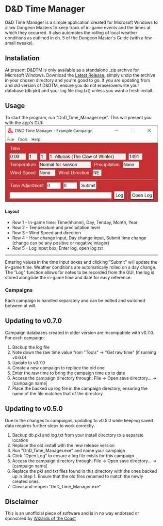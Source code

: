 # D&D Time Manager
D&D Time Manager is a simple application created for Microsoft Windows to allow Dungeon Masters to keep track of in-game events and the times at which they occurred. It also automates the rolling of local weather conditions as outlined in ch. 5 of the Dungeon Master's Guide (with a few small tweaks).

## Installation
At present D&DTM is only available as a standalone .zip archive for Microsoft Windows. Download the [Latest Release](https://github.com/JP-Carr/DnD_Time_Manager/releases/latest), simply unzip the archive in your chosen directory and you're good to go. If you are updating from and old version of D&DTM, ensure you do not erase/overwrite your database (db.pkl) and your log file (log.txt) unless you want a fresh install.

## Usage
To start the program, run "DnD_Time_Manager.exe". This will present you with the app's GUI:
![GUI_v0.5.0](https://github.com/JP-Carr/DnD_Time_Manager/blob/media/Images/GUI/v0.7.0/GUI_0.7.0_Default.JPG)
#### Layout
* Row 1 - In-game time: Time(hh:mm), Day, Tenday, Month, Year
* Row 2 - Temperature and precipitation level
* Row 3 - Wind Speed and direction
* Row 4 - Hour change input, Day change input, Submit time change (change can be any positive or negative integer)
* Row 5 - Log input box, Enter log, open log.txt
-----------------------------------
Entering values in the time input boxes and clicking "Submit" will update the in-game time. Weather conditions are automatically rolled on a day change.
The "Log" function allows for notes to be recorded from the GUI, the log is stored alongside the in-game time and date for easy reference.

### Campaigns
Each campaign is handled separately and can be edited and switched between at will. 

## Updating to v0.7.0
Campaign databases created in older version are incompatible with v0.7.0.
For each campaign:
1. Backup the log file 
2. Note down the raw time value from "Tools" → "Get raw time" (if running v0.6.0)
3. Update to v0.7.0
4. Create a new campaign to replace the old one
5. Enter the raw time to bring the campaign time up to date
6. Access the campaign directory through: File → Open save directory... → [campaign name]
7. Place the backed up log file in the campaign directory, ensuring the name of the file matches that of the directory

## Updating to v0.5.0
Due to the changes to campaigns, updating to v0.5.0 while keeping saved data requires further steps to work correctly.
1. Backup db.pkl and log.txt from your install directory to a separate location
2. Replace the old install with the new release version
3. Run "DnD_Time_Manager.exe" and name your campaign
4. Click "Open Log" to ensure a log file exists for this campaign
5. Access the campaign directory through: File → Open save directory... → [campaign name]
6. Replace the pkl and txt files found in this directory with the ones backed up in Step 1. Ensure that the old files renamed to match the newly created ones.
7. Close and reopen "DnD_Time_Manager.exe"

## Disclaimer
This is an unofficial piece of software and is in no way endorsed or sponsored by [Wizards of the Coast](https://company.wizards.com/)

